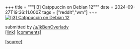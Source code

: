 +++
title = """[i3] Catppuccin on Debian 12"""
date = 2024-09-27T19:36:11.000Z
tags = ["reddit","wm"]
+++
[![[i3] Catppuccin on Debian 12](https://preview.redd.it/ojq3l1w1merd1.png?width=640&crop=smart&auto=webp&s=c1383096a04fdaaabf25b2d135a03792b8f3f48f "[i3] Catppuccin on Debian 12")](https://www.reddit.com/r/unixporn/comments/1fqw47a/i3_catppuccin_on_debian_12/)

submitted by [/u/IkBenOverlady](https://www.reddit.com/user/IkBenOverlady)  
[\[link\]](https://i.redd.it/ojq3l1w1merd1.png) [\[comments\]](https://www.reddit.com/r/unixporn/comments/1fqw47a/i3_catppuccin_on_debian_12/)

[[source]](https://www.reddit.com/r/unixporn/comments/1fqw47a/i3_catppuccin_on_debian_12/)
